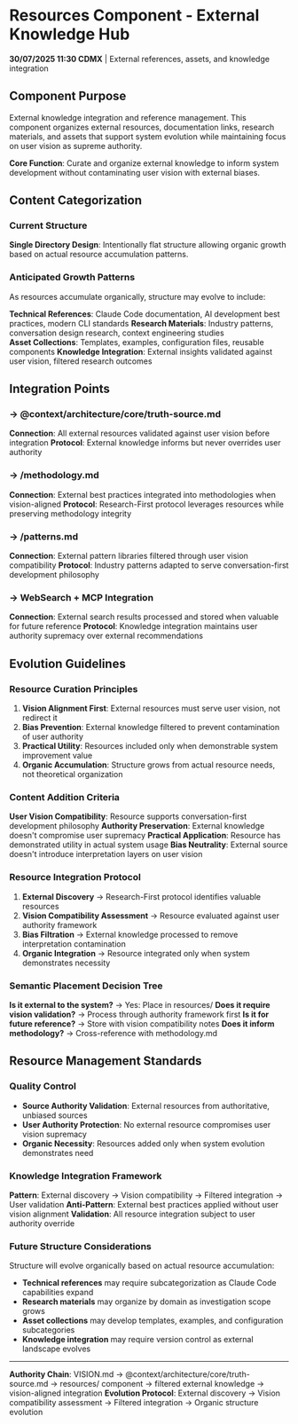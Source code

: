 # Resources Component - External Knowledge Hub

**30/07/2025 11:30 CDMX** | External references, assets, and knowledge integration

## Component Purpose

External knowledge integration and reference management. This component organizes external resources, documentation links, research materials, and assets that support system evolution while maintaining focus on user vision as supreme authority.

**Core Function**: Curate and organize external knowledge to inform system development without contaminating user vision with external biases.

## Content Categorization

### Current Structure
**Single Directory Design**: Intentionally flat structure allowing organic growth based on actual resource accumulation patterns.

### Anticipated Growth Patterns
As resources accumulate organically, structure may evolve to include:

**Technical References**: Claude Code documentation, AI development best practices, modern CLI standards
**Research Materials**: Industry patterns, conversation design research, context engineering studies  
**Asset Collections**: Templates, examples, configuration files, reusable components
**Knowledge Integration**: External insights validated against user vision, filtered research outcomes

## Integration Points

### → @context/architecture/core/truth-source.md
**Connection**: All external resources validated against user vision before integration
**Protocol**: External knowledge informs but never overrides user authority

### → /methodology.md
**Connection**: External best practices integrated into methodologies when vision-aligned
**Protocol**: Research-First protocol leverages resources while preserving methodology integrity

### → /patterns.md
**Connection**: External pattern libraries filtered through user vision compatibility
**Protocol**: Industry patterns adapted to serve conversation-first development philosophy

### → WebSearch + MCP Integration
**Connection**: External search results processed and stored when valuable for future reference
**Protocol**: Knowledge integration maintains user authority supremacy over external recommendations

## Evolution Guidelines

### Resource Curation Principles
1. **Vision Alignment First**: External resources must serve user vision, not redirect it
2. **Bias Prevention**: External knowledge filtered to prevent contamination of user authority
3. **Practical Utility**: Resources included only when demonstrable system improvement value
4. **Organic Accumulation**: Structure grows from actual resource needs, not theoretical organization

### Content Addition Criteria
**User Vision Compatibility**: Resource supports conversation-first development philosophy
**Authority Preservation**: External knowledge doesn't compromise user supremacy
**Practical Application**: Resource has demonstrated utility in actual system usage
**Bias Neutrality**: External source doesn't introduce interpretation layers on user vision

### Resource Integration Protocol
1. **External Discovery** → Research-First protocol identifies valuable resources
2. **Vision Compatibility Assessment** → Resource evaluated against user authority framework
3. **Bias Filtration** → External knowledge processed to remove interpretation contamination
4. **Organic Integration** → Resource integrated only when system demonstrates necessity

### Semantic Placement Decision Tree
**Is it external to the system?** → Yes: Place in resources/
**Does it require vision validation?** → Process through authority framework first
**Is it for future reference?** → Store with vision compatibility notes
**Does it inform methodology?** → Cross-reference with methodology.md

## Resource Management Standards

### Quality Control
- **Source Authority Validation**: External resources from authoritative, unbiased sources
- **User Authority Protection**: No external resource compromises user vision supremacy
- **Organic Necessity**: Resources added only when system evolution demonstrates need

### Knowledge Integration Framework
**Pattern**: External discovery → Vision compatibility → Filtered integration → User validation
**Anti-Pattern**: External best practices applied without user vision alignment
**Validation**: All resource integration subject to user authority override

### Future Structure Considerations
Structure will evolve organically based on actual resource accumulation:
- **Technical references** may require subcategorization as Claude Code capabilities expand
- **Research materials** may organize by domain as investigation scope grows  
- **Asset collections** may develop templates, examples, and configuration subcategories
- **Knowledge integration** may require version control as external landscape evolves

---

**Authority Chain**: VISION.md → @context/architecture/core/truth-source.md → resources/ component → filtered external knowledge → vision-aligned integration
**Evolution Protocol**: External discovery → Vision compatibility assessment → Filtered integration → Organic structure evolution